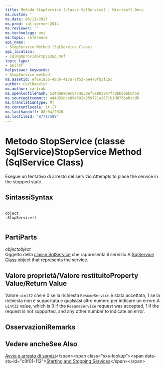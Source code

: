 ```yaml
---
title: Metodo StopService (classe SqlService) | Microsoft Docs
ms.custom: ''
ms.date: 06/13/2017
ms.prod: sql-server-2014
ms.reviewer: ''
ms.technology: wmi
ms.topic: reference
api_name:
- StopService Method (SqlService Class)
api_location:
- sqlmgmproviderxpsp2up.mof
topic_type:
- apiref
helpviewer_keywords:
- StopService method
ms.assetid: ef8e1856-4930-417a-8f52-be470fd3f15c
author: CarlRabeler
ms.author: carlrab
ms.openlocfilehash: 534db69b9c5474638ef5e893847f7d6b9bbb645d
ms.sourcegitcommit: ad4d92dce894592a259721a1571b1d8736abacdb
ms.translationtype: MT
ms.contentlocale: it-IT
ms.lasthandoff: 08/04/2020
ms.locfileid: "87717598"
---
```

# <a name="stopservice-method-sqlservice-class"></a><span data-ttu-id="c0f01-102">Metodo StopService (classe SqlService)</span><span class="sxs-lookup"><span data-stu-id="c0f01-102">StopService Method (SqlService Class)</span></span>
  <span data-ttu-id="c0f01-103">Esegue un tentativo di arresto del servizio.</span><span class="sxs-lookup"><span data-stu-id="c0f01-103">Attempts to place the service in the stopped state.</span></span>  
  
## <a name="syntax"></a><span data-ttu-id="c0f01-104">Sintassi</span><span class="sxs-lookup"><span data-stu-id="c0f01-104">Syntax</span></span>  
  
```  
  
object  
.StopService()  
  
```  
  
## <a name="parts"></a><span data-ttu-id="c0f01-105">Parti</span><span class="sxs-lookup"><span data-stu-id="c0f01-105">Parts</span></span>  
 <span data-ttu-id="c0f01-106">*object*</span><span class="sxs-lookup"><span data-stu-id="c0f01-106">*object*</span></span>  
 <span data-ttu-id="c0f01-107">Oggetto della [classe SqlService](sqlservice-class.md) che rappresenta il servizio.</span><span class="sxs-lookup"><span data-stu-id="c0f01-107">A [SqlService Class](sqlservice-class.md) object that represents the service.</span></span>  
  
## <a name="property-valuereturn-value"></a><span data-ttu-id="c0f01-108">Valore proprietà/Valore restituito</span><span class="sxs-lookup"><span data-stu-id="c0f01-108">Property Value/Return Value</span></span>  
 <span data-ttu-id="c0f01-109">Valore `uint32` che è 0 se la richiesta `ResumeService` è stata accettata, 1 se la richiesta non è supportata e qualsiasi altro numero per indicare un errore.</span><span class="sxs-lookup"><span data-stu-id="c0f01-109">A `uint32` value, which is 0 if the `ResumeService` request was accepted, 1 if the request is not supported, and any other number to indicate an error.</span></span>  
  
## <a name="remarks"></a><span data-ttu-id="c0f01-110">Osservazioni</span><span class="sxs-lookup"><span data-stu-id="c0f01-110">Remarks</span></span>  
  
## <a name="see-also"></a><span data-ttu-id="c0f01-111">Vedere anche</span><span class="sxs-lookup"><span data-stu-id="c0f01-111">See Also</span></span>  
 <span data-ttu-id="c0f01-112">[Avvio e arresto di servizi](https://technet.microsoft.com/library/ms174886\(v=sql.105\).aspx)</span><span class="sxs-lookup"><span data-stu-id="c0f01-112">[Starting and Stopping Services](https://technet.microsoft.com/library/ms174886\(v=sql.105\).aspx)</span></span>  
  
  
